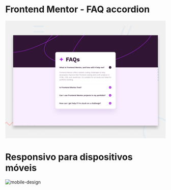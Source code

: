 # Frontend Mentor - FAQ accordion

![Design preview for the FAQ accordion coding challenge](./design/desktop-preview.jpg)

# Responsivo para dispositivos móveis

![mobile-design](https://github.com/richxrdreis/FrontEnd-Challenges/assets/167144386/21a5d780-2181-4d94-a07d-17b0ba10bbd5)
